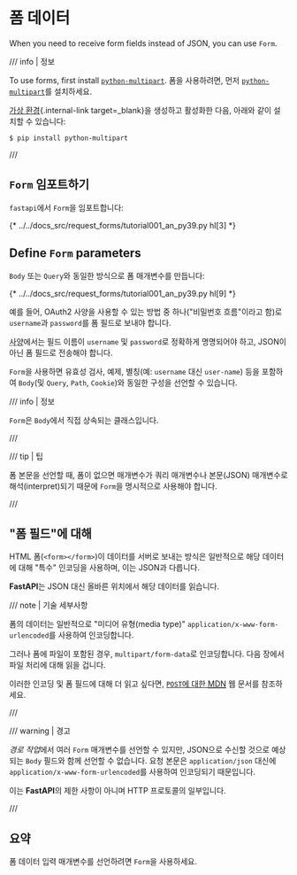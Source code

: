 # 폼 데이터

When you need to receive form fields instead of JSON, you can use `Form`.

/// info | 정보

To use forms, first install <a href="https://github.com/Kludex/python-multipart" class="external-link" target="_blank">`python-multipart`</a>.
폼을 사용하려면, 먼저 <a href="https://github.com/Kludex/python-multipart" class="external-link" target="_blank">`python-multipart`</a>를 설치하세요.

[가상 환경](../virtual-environments.md){.internal-link target=_blank}을 생성하고 활성화한 다음, 아래와 같이 설치할 수 있습니다:

```console
$ pip install python-multipart
```

///

## `Form` 임포트하기

`fastapi`에서 `Form`을 임포트합니다:

{* ../../docs_src/request_forms/tutorial001_an_py39.py hl[3] *}

## Define `Form` parameters

`Body` 또는 `Query`와 동일한 방식으로 폼 매개변수를 만듭니다:

{* ../../docs_src/request_forms/tutorial001_an_py39.py hl[9] *}

예를 들어, OAuth2 사양을 사용할 수 있는 방법 중 하나("비밀번호 흐름"이라고 함)로 `username`과 `password`를 폼 필드로 보내야 합니다.

<abbr title="specification">사양</abbr>에서는 필드 이름이 `username` 및 `password`로 정확하게 명명되어야 하고, JSON이 아닌 폼 필드로 전송해야 합니다.

`Form`을 사용하면 유효성 검사, 예제, 별칭(예: `username` 대신 `user-name`) 등을 포함하여 `Body`(및 `Query`, `Path`, `Cookie`)와 동일한 구성을 선언할 수 있습니다.

/// info | 정보

`Form`은 `Body`에서 직접 상속되는 클래스입니다.

///

/// tip | 팁

폼 본문을 선언할 때, 폼이 없으면 매개변수가 쿼리 매개변수나 본문(JSON) 매개변수로 해석(interpret)되기 때문에 `Form`을 명시적으로 사용해야 합니다.

///

## "폼 필드"에 대해

HTML 폼(`<form></form>`)이 데이터를 서버로 보내는 방식은 일반적으로 해당 데이터에 대해 "특수" 인코딩을 사용하며, 이는 JSON과 다릅니다.

**FastAPI**는 JSON 대신 올바른 위치에서 해당 데이터를 읽습니다.

/// note | 기술 세부사항

폼의 데이터는 일반적으로 "미디어 유형(media type)" `application/x-www-form-urlencoded`를 사용하여 인코딩합니다.

그러나 폼에 파일이 포함된 경우, `multipart/form-data`로 인코딩합니다. 다음 장에서 파일 처리에 대해 읽을 겁니다.


이러한 인코딩 및 폼 필드에 대해 더 읽고 싶다면, <a href="https://developer.mozilla.org/en-US/docs/Web/HTTP/Methods/POST" class="external-link" target="_blank"><code>POST</code>에 대한 <abbr title="Mozilla Developer Network">MDN</a> 웹 문서를 참조하세요.

///

/// warning | 경고

*경로 작업*에서 여러 `Form` 매개변수를 선언할 수 있지만, JSON으로 수신할 것으로 예상되는 `Body` 필드와 함께 선언할 수 없습니다. 요청 본문은 `application/json` 대신에 `application/x-www-form-urlencoded`를 사용하여 인코딩되기 때문입니다.

이는 **FastAPI**의 제한 사항이 아니며 HTTP 프로토콜의 일부입니다.

///

## 요약

폼 데이터 입력 매개변수를 선언하려면 `Form`을 사용하세요.
